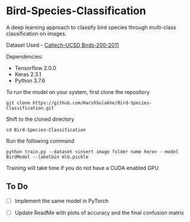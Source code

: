 # Bird-Species-Classification
A deep learning approach to classify bird species through multi-class classification on images.

Dataset Used - [Caltech-UCSD Birds-200-2011](http://www.vision.caltech.edu/visipedia/CUB-200-2011.html)

Dependencies:
* Tensorflow 2.0.0
* Keras 2.3.1
* Python 3.7.6


To run the model on your system, first clone the repository
```
git clone https://github.com/HarshSulakhe/Bird-Species-Classification.git
```

Shift to the cloned directory
```
cd Bird-Species-Classification
```

Run the following command
```
python train.py --dataset <insert image folder name here> --model BirdModel --labelbin mlb.pickle
```

Training will take time if you do not have a CUDA enabled GPU

## To Do
- [ ] Implement the same model in PyTorch
- [ ] Update ReadMe with plots of accuracy and the final confusion matrix


